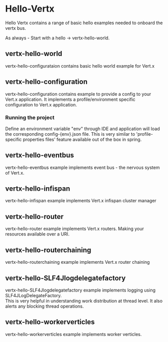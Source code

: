 # Hello-Vertx

Hello Vertx contains a range of basic hello examples needed to onboard the vertx bus. <br>

As always - Start with a hello -> vertx-hello-world.

## vertx-hello-world
vertx-hello-configurataion contains basic hello world example for Vert.x

## vertx-hello-configuration
vertx-hello-configuration contains example to provide a config to your Vert.x application.
It implements a profile/environment specific configuration to Vert.x application.

### Running the project
Define an environment variable "env" through IDE and application will load the corresponding config-{env}.json file.
This is very similar to 'profile-specific properties files' feature available out of the box in spring. 

## vertx-hello-eventbus
vertx-hello-eventbus example implements event bus - the nervous system of Vert.x.

## vertx-hello-infispan
vertx-hello-infispan example implements Vert.x infispan cluster manager

## vertx-hello-router
vertx-hello-router example implements Vert.x routers. Making your resources available over a URI. 

## vertx-hello-routerchaining
vertx-hello-routerchaining example implements Vert.x router chaining

## vertx-hello-SLF4Jlogdelegatefactory
vertx-hello-SLF4Jlogdelegatefactory example implements logging using SLF4JLogDelegateFactory. <br>
This is very helpful in understanding work distribution at thread level. It also alerts any blocking thread operations.

## vertx-hello-workerverticles
vertx-hello-workerverticles example implements worker verticles.


